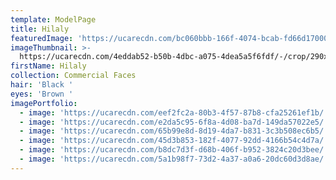 ```yaml
---
template: ModelPage
title: Hilaly
featuredImage: 'https://ucarecdn.com/bc060bbb-166f-4074-bcab-fd66d1700093/'
imageThumbnail: >-
  https://ucarecdn.com/4eddab52-b50b-4dbc-a075-4dea5a5f6fdf/-/crop/290x379/77,34/-/preview/
firstName: Hilaly
collection: Commercial Faces
hair: 'Black '
eyes: 'Brown '
imagePortfolio:
  - image: 'https://ucarecdn.com/eef2fc2a-80b3-4f57-87b8-cfa25261ef1b/'
  - image: 'https://ucarecdn.com/e2da5c95-6f8a-4d08-ba7d-149da57022e5/'
  - image: 'https://ucarecdn.com/65b99e8d-8d19-4da7-b831-3c3b508ec6b5/'
  - image: 'https://ucarecdn.com/45d3b853-182f-4077-92dd-4166b54c4d7a/'
  - image: 'https://ucarecdn.com/b8dc7d3f-d68b-406f-b952-3824c20d3bee/'
  - image: 'https://ucarecdn.com/5a1b98f7-73d2-4a37-a0a6-20dc60d3d8ae/'
---
```


